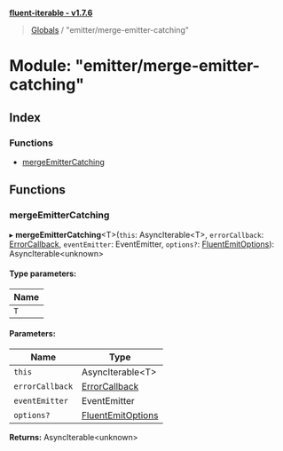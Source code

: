 **[fluent-iterable - v1.7.6](../README.md)**

> [Globals](../README.md) / "emitter/merge-emitter-catching"

# Module: "emitter/merge-emitter-catching"

## Index

### Functions

* [mergeEmitterCatching](_emitter_merge_emitter_catching_.md#mergeemittercatching)

## Functions

### mergeEmitterCatching

▸ **mergeEmitterCatching**\<T>(`this`: AsyncIterable\<T>, `errorCallback`: [ErrorCallback](../interfaces/_types_base_.errorcallback.md), `eventEmitter`: EventEmitter, `options?`: [FluentEmitOptions](../interfaces/_types_base_.fluentemitoptions.md)): AsyncIterable\<unknown>

#### Type parameters:

Name |
------ |
`T` |

#### Parameters:

Name | Type |
------ | ------ |
`this` | AsyncIterable\<T> |
`errorCallback` | [ErrorCallback](../interfaces/_types_base_.errorcallback.md) |
`eventEmitter` | EventEmitter |
`options?` | [FluentEmitOptions](../interfaces/_types_base_.fluentemitoptions.md) |

**Returns:** AsyncIterable\<unknown>
